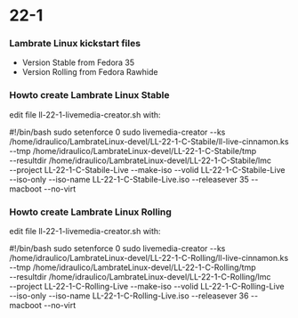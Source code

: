 # 22-1
### Lambrate Linux kickstart files
- Version Stable from Fedora 35
- Version Rolling from Fedora Rawhide

### Howto create Lambrate Linux Stable
edit file ll-22-1-livemedia-creator.sh with:

#!/bin/bash
sudo setenforce 0
sudo livemedia-creator --ks /home/idraulico/LambrateLinux-devel/LL-22-1-C-Stabile/ll-live-cinnamon.ks \
--tmp /home/idraulico/LambrateLinux-devel/LL-22-1-C-Stabile/tmp \
--resultdir /home/idraulico/LambrateLinux-devel/LL-22-1-C-Stabile/lmc \
--project LL-22-1-C-Stabile-Live --make-iso --volid LL-22-1-C-Stabile-Live --iso-only --iso-name LL-22-1-C-Stabile-Live.iso --releasever 35 --macboot --no-virt

### Howto create Lambrate Linux Rolling
edit file ll-22-1-livemedia-creator.sh with:

#!/bin/bash
sudo setenforce 0
sudo livemedia-creator --ks /home/idraulico/LambrateLinux-devel/LL-22-1-C-Rolling/ll-live-cinnamon.ks \
--tmp /home/idraulico/LambrateLinux-devel/LL-22-1-C-Rolling/tmp \
--resultdir /home/idraulico/LambrateLinux-devel/LL-22-1-C-Rolling/lmc \
--project LL-22-1-C-Rolling-Live --make-iso --volid LL-22-1-C-Rolling-Live --iso-only --iso-name LL-22-1-C-Rolling-Live.iso --releasever 36 --macboot --no-virt
